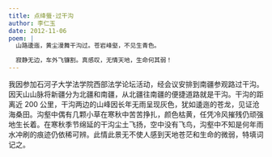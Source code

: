 ```yaml
---
title: 点绛蜃·过干沟
author: 李仁玉
date: 2012-11-06
poem: |
  山路逶迤，黄尘漫舞干沟过。苍岩峰壑，不见生青色。

  寂静无边，车外飞镰割。真感叹，无情天地，生命何其弱！
---
```


我因参加石河子大学法学院西部法学论坛活动，经会议安排到南疆参观路过干沟。因天山山脉将新疆分为北疆和南疆，从北疆往南疆的便捷道路就是干沟。干沟的距离近 200 公里，干沟两边的山峰因长年无雨呈现灰色，犹如逶迤的苍龙，见证沧海桑田。沟壑中偶有几颗小草在寒秋中苦苦挣扎，颜色枯黄，任凭冷风摧残仍顽强地生长着。在寒秋季节绵延的干沟尘土飞扬，空中没有飞鸟，沟壑中不知是何年雨水冲刷的痕迹仍依稀可辨。此情此景无不使人感到天地苍茫和生命的微弱，特填词记之。
